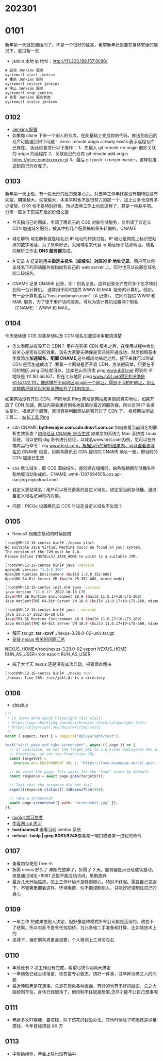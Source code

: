 # 202301

# 0101

新年第一天就把腰给闪了，不是一个很好的征兆，希望新年还是要在身体安康的情况下，度过每一天

- jenkin 本地 ip 地址：http://111.230.199.157:8080/

```js
# 启动 Jenkins 服务
systemctl start jenkins
# 重启 Jenkins 服务
systemctl restart jenkins
# 停止 Jenkins 服务
systemctl stop jenkins
# 查看 Jenkins 服务状态
systemctl status jenkins
```

## 0102

- [Jenkins 配置](https://mp.weixin.qq.com/s/UqkG_Pirt2jdXg7stepmqw)
- 如果你 clone 下来一个别人的仓库，在此基础上完成你的代码，推送到自己的仓库可能遇到如下问题：
  error: remote origin already exists.表示远程仓库已存在。
  因此你要进行以下操作：
  1、先输入 git remote rm origin 删除关联的 origin 的远程库
  2、关联自己的仓库 git remote add origin https://gitee.com/xxxxxx.git
  3、最后 git push -u origin master，这样就推送到自己的仓库了。

## 0103

新年第一天上班，有一股无形的压力笼罩心头。对去年工作年终奖没有期待就没有失望。期望越大，失望越大，本来平时也不是很努力的那一个，加上业务也没有多少增常，OKR 也不是特别好看，所以去年工作上也就这样了，算是一种躺平吧。
分享一篇关于[前端开发的价值文章](https://mp.weixin.qq.com/s/wq4dM_cRuAfXSTnaP1uGNQ)

- 今天搞自己的图床，申请了腾讯云的 COS 对象存储服务，又申请了自定义 CDN 加速域名服务，被其中的几个配置搞的晕头转向的，CNAME

- 域名解析
  域名解析就是域名到 IP 地址的转换过程。IP 地址是网路上标识您站点的数字地址，为了简单好记，采用域名来代替 ip 地址标识站点地址。域名的解析工作由 **DNS 服务器**完成。
- A 记录
  A 记录是用来**指定主机名（或域名）对应的 IP 地址记录**。用户可以将该域名下的网站服务器指向到自己的 web server 上。同时也可以设置您域名的二级域名。

- CNAME 记录
  CNAME 记录，即：别名记录。这种记录允许您将多个名字映射到同一台计算机。 通常用于同时提供 WWW 和 MAIL 服务的计算机。例如，有一台计算机名为“host.mydomain.com”（A 记录）。 它同时提供 WWW 和 MAIL 服务，为了便于用户访问服务。可以为该计算机设置两个别名（CNAME）：WWW 和 MAIL。

## 0104

今天继续爆 COS 对象存储以及 CDN 域名加速这块争取搞清楚

- 怎么看网站有没开启 CDN？
  用户在购买 CDN 服务之后，在使用过程中会比较关心是否有实际效果，首先大家要先确保是否已经开通成功，然后按照基本步骤添加**加速域名、配置 CNAME**,这些都成功搞定之后，接下来就可以测试 CDN 是否加速成功了.
  要看一个网站是否开启 CDN，方法很简单，只要在不同的地区 ping 网址就可以，比如在山东济南 ping www.jb51.net 得到的 IP 地址是 111.161.66.167，但在江苏地区 ping www.jb51.net得到的IP确是61.147.92.111，像这样在不同地区ping同一个网址，得到不同的IP地址，那么这种情况就可以判断该网站开了CDN加速。

如果网站没有开启 CDN，不同地区 Ping 网址是网站服务器的真实地址，如果开启了 CDN 加速，网站内容会缓存到各地区离你最近的服务器，所以访问 IP 会发生变化，根据这个原理，就很容易判断网站是否开启了 CDN 了。
推荐网站测试工具二：[站长工具 Ping](https://ping.chinaz.com/bythewayer.com)

- cdn CNAME: **bythewayer.com.cdn.dnsv1.com.cn**
  如何查看当前域名的解析生效状态？[如何验证 CNAME 是否生效](https://cloud.tencent.com/document/product/228/3149)
  如果您的系统为 Mac 系统或 Linux 系统，可以使用 dig 命令进行验证，以域名www.test.com为例，您可以在终端内运行命令：dig www.test.com，根据运行的解析结果内，可以查看该域名的 CNAME 信息，如果与腾讯云 CDN 提供的 CNAME 地址一致，即当前的 CDN 加速已生效

- cos 默认域名：即 COS 源站域名，是创建存储桶时，由系统根据存储桶名称和地域自动生成的。CNAME: wmh-1307694505.cos.ap-nanjing.myqcloud.com
- 自定义源站域名：用户可以将已备案的自定义域名，绑定至当前存储桶，通过自定义域名访问桶内对象。
- 问题：PICGo 设置腾讯云 COS 时设定自定义域名不生效？

## 0105

- Nexus3 镜像库启动的时候报错

```bash
[root@VM-12-15-centos bin]# ./nexus start
No suitable Java Virtual Machine could be found on your system.
The version of the JVM must be 1.8.
Please define INSTALL4J_JAVA_HOME to point to a suitable JVM.
```

```bash
[root@VM-12-15-centos bin]# java -version
openjdk version "1.8.0_352"
OpenJDK Runtime Environment (build 1.8.0_352-b08)
OpenJDK 64-Bit Server VM (build 25.352-b08, mixed mode)

[root@VM-12-15-centos init.d]# java -version
java version "11.0.17" 2022-10-18 LTS
Java(TM) SE Runtime Environment 18.9 (build 11.0.17+10-LTS-269)
Java HotSpot(TM) 64-Bit Server VM 18.9 (build 11.0.17+10-LTS-269, mixed mode)

[root@VM-12-15-centos bin]# java --version
java 11.0.17 2022-10-18 LTS
Java(TM) SE Runtime Environment 18.9 (build 11.0.17+10-LTS-269)
Java HotSpot(TM) 64-Bit Server VM 18.9 (build 11.0.17+10-LTS-269, mixed mode)
```

- 解压 tar.gz: **tar -zxvf** ./nexus-3.29.0-02-unix.tar.gz
- [安装 nexus 相关的问题汇总](https://copyfuture.com/blogs-details/20210714115344702b)

NEXUS_HOME=/root/nexus-3.29.0-02
export NEXUS_HOME
RUN_AS_USER=root
export RUN_AS_USER

- 搞了大半天 nexus 还是没有成功启动，报错很难解决

```bash
[root@VM-12-15-centos bin]# ./nexus run
./nexus: line 585: /usr/jdk1.8: Is a directory
```

## 0106

- [checkly](https://vercel.com/dashboard/integrations)

```js
/**
 * To learn more about Playwright Test visit:
 * https://www.checklyhq.com/docs/browser-checks/playwright-test/
 * https://playwright.dev/docs/writing-tests
 */
const { expect, test } = require("@playwright/test");

test("visit page and take screenshot", async ({ page }) => {
  // If available, we set the target URL to a preview deployment URL provided by the ENVIRONMENT_URL created by Vercel.
  // Otherwise, we use the Production URL.
  const targetUrl =
    process.env.ENVIRONMENT_URL || "https://love-niaogege.vercel.app";

  // We visit the page. This waits for the "load" event by default.
  const response = await page.goto(targetUrl);

  // Test that the response did not fail
  expect(response.status()).toBeLessThan(400);

  // Take a screenshot
  await page.screenshot({ path: "screenshot.jpg" });
});
```

- [mySql 学习参考](https://tobebetterjavaer.com/xuexiluxian/mysql.html#%E7%AC%AC%E4%B8%89%E9%98%B6%E6%AE%B5-%E8%BF%9B%E9%98%B6-mysql)
- [牛客网 sql 练习](https://www.nowcoder.com/exam/oj?tab=SQL%E7%AF%87&topicId=82)
- **hostnamectl** 查看当前 centos 系统
- **netstat -tunlp | grep 8081/9248**查看某一端口或者某一进程的命令

## 0107

- 查看内存使用 free -h
- 折腾 nexus 好久了 果断先放弃了，折腾了 2 天，服务器显示已经成功启动，但是通过域名+8081 还是不能成功访问，果断放弃
- 最近几天开始焦虑，加上工作环境不是特别顺心，特别不舒服。需要自己克服下，不管哪里都会这样，环境艰苦，你不能控制别人，只能好好控制住自己的身心

## 0109

- 一年工作`的成果由他人决定，但好像这种模式所有公司都是适用的，改变不了结果。所以对此不要有任何期待，为此多做二手准备和打算，比如啥技术上的
- 坚持下，组织架构肯定会调整，个人猜测上三月份左右

## 0110

- 年前还有 2 项工作没有完成，希望尽快今明两天搞定
- 一年绩效已经尘埃落定，现在要专心致志，搞好一件事，过年拜访老丈人的问题
- 最近睡眠老是在想事，总是在想象各种画面，有好的也有不好的画面，总之大脑控制不住，身体已经很冷了，但控制不住就是想事,怎样才能不让自己想事呢

## 0111

- 老姐多次叮嘱我，要攒钱，除了该花的钱没办法，其他时候除了吃喝还是尽量攒钱，今年目标攒钱 XX 万

## 0113

- 中奖绝缘体，年会上啥也没有抽中
